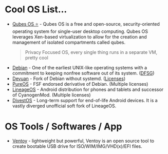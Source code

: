 # Cool OS List...

-   [Qubes OS ⭐](https://www.qubes-os.org/intro/) - Qubes OS is a free and open-source, security-oriented operating system for single-user desktop computing. Qubes OS leverages Xen-based virtualization to allow for the creation and management of isolated compartments called qubes.
    > Privacy Focused OS, every single thing runs in a separate VM, pretty cool
-   [Debian](https://www.debian.org/) - One of the earliest UNIX-like operating systems with a commitment to keeping nonfree software out of its system. ([DFSG](https://en.wikipedia.org/wiki/Debian_Free_Software_Guidelines))
-   [Devuan](https://devuan.org/) - Fork of Debian without systemd. ([Licenses](https://devuan.org/os/source-code))
-   [PureOS](https://pureos.net/) - FSF endorsed derivative of Debian. (Multiple licenses)
-   [LineageOS](https://lineageos.org/) - Android distribution for phones and tablets and successor of CyanogenMod. (Multiple licenses)
-   [DivestOS](https://divestos.org/) - Long-term support for end-of-life Android devices. It is a vastly diverged unofficial soft fork of LineageOS.

# OS Tools / Softwares / App

-   [Ventoy](https://github.com/ventoy/Ventoy) - lightweight but powerful, Ventoy is an open source tool to create bootable USB drive for ISO/WIM/IMG/VHD(x)/EFI files.

